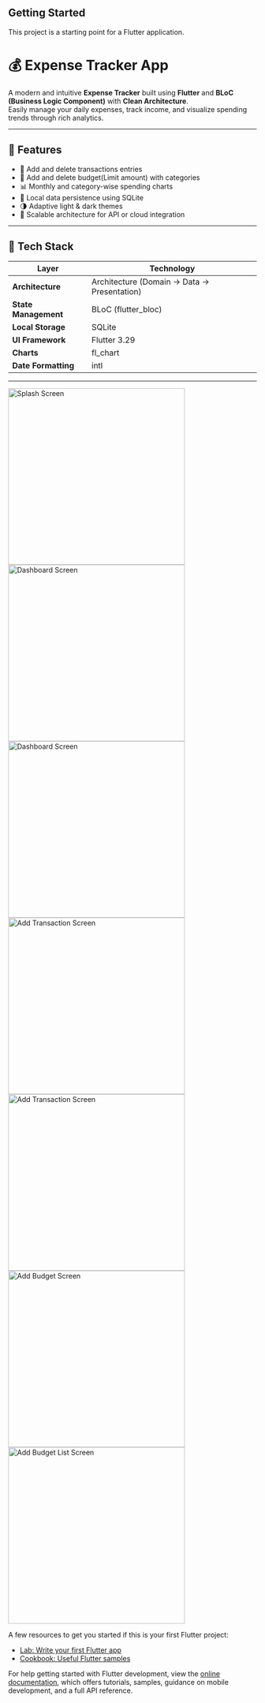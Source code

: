 
## Getting Started

This project is a starting point for a Flutter application.

# 💰 Expense Tracker App

A modern and intuitive **Expense Tracker** built using **Flutter** and **BLoC (Business Logic Component)** with **Clean Architecture**.  
Easily manage your daily expenses, track income, and visualize spending trends through rich analytics.

---

## 🧭 Features

- 📝 Add and delete transactions entries
- 💸 Add and delete budget(Limit amount) with categories
- 📊 Monthly and category-wise spending charts 
- 💾 Local data persistence using SQLite
- 🌗 Adaptive light & dark themes
- 🧱 Scalable architecture for API or cloud integration

---

## 🧱 Tech Stack

| Layer | Technology |
|-------|-----------|
| **Architecture** | Architecture (Domain → Data → Presentation) |
| **State Management** | BLoC (flutter_bloc) |
| **Local Storage** |  SQLite |
| **UI Framework** | Flutter 3.29 |
| **Charts** | fl_chart |
| **Date Formatting** | intl |

---

<img src="assets/1_splash.png" width="358" alt="Splash Screen">
<img src="assets/2_dashbaord.png" width="358" alt="Dashboard Screen">
<img src="assets/3_dashboard.png" width="358" alt="Dashboard Screen">
<img src="assets/4_add_transaction.png" width="358" alt="Add Transaction Screen">
<img src="assets/5_transaction_list.png" width="358" alt="Add Transaction Screen">
<img src="assets/6_add_budget.png" width="358" alt="Add Budget Screen">
<img src="assets/7_budget_list.png" width="358" alt="Add Budget List Screen">

A few resources to get you started if this is your first Flutter project:

- [Lab: Write your first Flutter app](https://docs.flutter.dev/get-started/codelab)
- [Cookbook: Useful Flutter samples](https://docs.flutter.dev/cookbook)

For help getting started with Flutter development, view the
[online documentation](https://docs.flutter.dev/), which offers tutorials,
samples, guidance on mobile development, and a full API reference.


